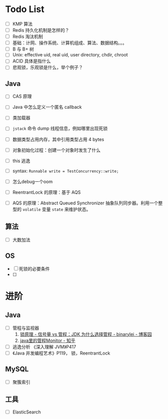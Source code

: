# Todo List

- [ ] KMP 算法
- [ ] Redis 持久化机制是怎样的？
- [ ] Redis 淘汰机制
- [ ] 基础：计网、操作系统、计算机组成、算法、数据结构。。。
- [ ] B 与 B+ 树
- [ ] Unix: effective uid, real uid, user directory, chdir, chroot
- [ ] ACID 具体是指什么
- [ ] 悲观锁，乐观锁是什么，举个例子？

## Java

- [ ] CAS 原理

- [ ] Java 中怎么定义一个匿名 callback

- [ ] 类加载器

- [ ] `jstack` 命令 dump 线程信息，例如哪里出现死锁

- [ ] 数据类型占用内存，其中引用类型占用 4 bytes

- [ ] 对象初始化过程：创建一个对象时发生了什么

- [ ] this 逃逸

- [ ] syntax: `Runnable write = TestConcurrency::write;`

- [ ] 怎么debug一个oom

- [ ] ReentrantLock 的原理：基于 AQS

- [ ] AQS 的原理：Abstract Queued Synchronizer 抽象队列同步器。利用一个整型的 `volatile` 变量 `state` 来维护状态。

## 算法

- [ ] 大数加法

## OS

- [ ] 死锁的必要条件
- [ ] 



# 进阶

## Java

- [ ] 管程与监视器
  1. [锁原理 - 信号量 vs 管程：JDK 为什么选择管程 - binarylei - 博客园](https://www.cnblogs.com/binarylei/p/12544002.html)
  2. [java里的管程Monitor - 知乎](https://zhuanlan.zhihu.com/p/87724639)
- [ ] 逃逸分析 《深入理解 JVM》P417
- [ ] 《Java 并发编程艺术》P119， 锁，ReentrantLock

## MySQL

- [ ] 聚簇索引

## 工具

- [ ] ElasticSearch
